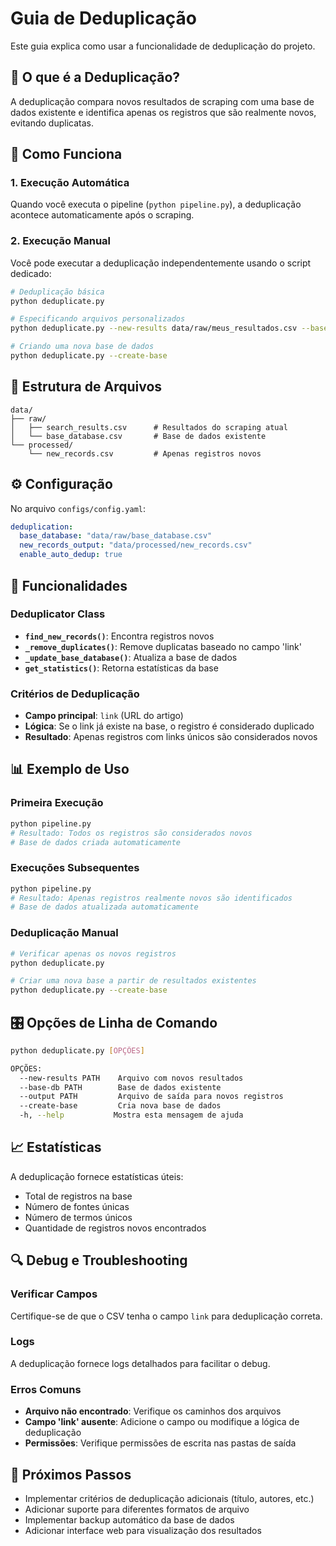 # Guia de Deduplicação

Este guia explica como usar a funcionalidade de deduplicação do projeto.

## 🎯 O que é a Deduplicação?

A deduplicação compara novos resultados de scraping com uma base de dados existente e identifica apenas os registros que são realmente novos, evitando duplicatas.

## 🚀 Como Funciona

### 1. **Execução Automática**
Quando você executa o pipeline (`python pipeline.py`), a deduplicação acontece automaticamente após o scraping.

### 2. **Execução Manual**
Você pode executar a deduplicação independentemente usando o script dedicado:

```bash
# Deduplicação básica
python deduplicate.py

# Especificando arquivos personalizados
python deduplicate.py --new-results data/raw/meus_resultados.csv --base-db data/raw/minha_base.csv

# Criando uma nova base de dados
python deduplicate.py --create-base
```

## 📁 Estrutura de Arquivos

```
data/
├── raw/
│   ├── search_results.csv      # Resultados do scraping atual
│   └── base_database.csv       # Base de dados existente
└── processed/
    └── new_records.csv         # Apenas registros novos
```

## ⚙️ Configuração

No arquivo `configs/config.yaml`:

```yaml
deduplication:
  base_database: "data/raw/base_database.csv"
  new_records_output: "data/processed/new_records.csv"
  enable_auto_dedup: true
```

## 🔧 Funcionalidades

### **Deduplicator Class**
- **`find_new_records()`**: Encontra registros novos
- **`_remove_duplicates()`**: Remove duplicatas baseado no campo 'link'
- **`_update_base_database()`**: Atualiza a base de dados
- **`get_statistics()`**: Retorna estatísticas da base

### **Critérios de Deduplicação**
- **Campo principal**: `link` (URL do artigo)
- **Lógica**: Se o link já existe na base, o registro é considerado duplicado
- **Resultado**: Apenas registros com links únicos são considerados novos

## 📊 Exemplo de Uso

### Primeira Execução
```bash
python pipeline.py
# Resultado: Todos os registros são considerados novos
# Base de dados criada automaticamente
```

### Execuções Subsequentes
```bash
python pipeline.py
# Resultado: Apenas registros realmente novos são identificados
# Base de dados atualizada automaticamente
```

### Deduplicação Manual
```bash
# Verificar apenas os novos registros
python deduplicate.py

# Criar uma nova base a partir de resultados existentes
python deduplicate.py --create-base
```

## 🎛️ Opções de Linha de Comando

```bash
python deduplicate.py [OPÇÕES]

OPÇÕES:
  --new-results PATH    Arquivo com novos resultados
  --base-db PATH        Base de dados existente
  --output PATH         Arquivo de saída para novos registros
  --create-base         Cria nova base de dados
  -h, --help           Mostra esta mensagem de ajuda
```

## 📈 Estatísticas

A deduplicação fornece estatísticas úteis:
- Total de registros na base
- Número de fontes únicas
- Número de termos únicos
- Quantidade de registros novos encontrados

## 🔍 Debug e Troubleshooting

### Verificar Campos
Certifique-se de que o CSV tenha o campo `link` para deduplicação correta.

### Logs
A deduplicação fornece logs detalhados para facilitar o debug.

### Erros Comuns
- **Arquivo não encontrado**: Verifique os caminhos dos arquivos
- **Campo 'link' ausente**: Adicione o campo ou modifique a lógica de deduplicação
- **Permissões**: Verifique permissões de escrita nas pastas de saída

## 🚀 Próximos Passos

- Implementar critérios de deduplicação adicionais (título, autores, etc.)
- Adicionar suporte para diferentes formatos de arquivo
- Implementar backup automático da base de dados
- Adicionar interface web para visualização dos resultados

